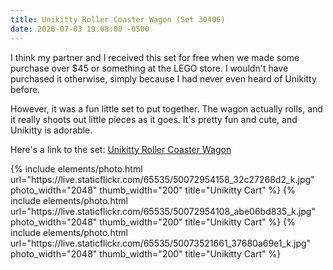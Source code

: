 ```yaml
---
title: Unikitty Roller Coaster Wagon (Set 30406)
date: 2020-07-03 19:08:00 -0500
---
```


I think my partner and I received this set for free when we made some purchase over $45 or something at the LEGO store. I wouldn't have purchased it otherwise, simply because I had never even heard of Unikitty before.

However, it was a fun little set to put together. The wagon actually rolls, and it really shoots out little pieces as it goes. It's pretty fun and cute, and Unikitty is adorable.

Here's a link to the set: [Unikitty Roller Coaster Wagon](https://www.lego.com/en-us/product/unikitty-roller-coaster-wagon-30406)

<div class="text-center">
  {% include elements/photo.html
      url="https://live.staticflickr.com/65535/50072954158_32c27268d2_k.jpg"
      photo_width="2048" thumb_width="200" title="Unikitty Cart"
  %}
  {% include elements/photo.html
      url="https://live.staticflickr.com/65535/50072954108_abe06bd835_k.jpg"
      photo_width="2048" thumb_width="200" title="Unikitty Cart"
  %}
  {% include elements/photo.html
      url="https://live.staticflickr.com/65535/50073521661_37680a69e1_k.jpg"
      photo_width="2048" thumb_width="200" title="Unikitty Cart"
  %}
</div>
